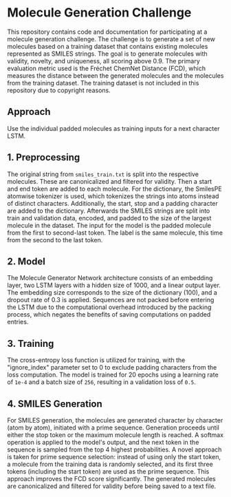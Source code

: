 # Molecule Generation Challenge

This repository contains code and documentation for participating at a molecule generation challenge. The challenge is to generate a set of new molecules based on a training dataset that contains existing molecules represented as SMILES strings. The goal is to generate molecules with validity, novelty, and uniqueness, all scoring above 0.9. The primary evaluation metric used is the Fréchet ChemNet Distance (FCD), which measures the distance between the generated molecules and the molecules from the training dataset.
The training dataset is not included in this repository due to copyright reasons.

## Approach
Use the individual padded molecules as training inputs for a next character LSTM.

## 1. Preprocessing

The original string from `smiles_train.txt` is split into the respective molecules. These are canonicalized and filtered for validity. Then a start and end token are added to each molecule. For the dictionary, the SmilesPE atomwise tokenizer is used, which tokenizes the strings into atoms instead of distinct characters. Additionally, the start, stop and a padding character are added to the dictionary. Afterwards the SMILES strings are split into train and validation
data, encoded, and padded to the size of the largest molecule in the dataset.
The input for the model is the padded molecule from the first to second-last token. The label is the same molecule, this time from the second to the last token.

## 2. Model

The Molecule Generator Network architecture consists of an embedding layer, two LSTM layers with a hidden size of 1000, and a linear output layer. The embedding size corresponds to the size of the dictionary (100), and a dropout rate of 0.3 is applied. Sequences are not packed before entering the LSTM due to the computational overhead introduced by the packing process, which negates the benefits of saving computations on padded entries.

## 3. Training

The cross-entropy loss function is utilized for training, with the "ignore_index" parameter set to 0 to exclude padding characters from the loss computation. The model is trained for 20 epochs using a learning rate of `1e-4` and a batch size of `256`, resulting in a validation loss of `0.5`.

## 4. SMILES Generation

For SMILES generation, the molecules are generated character by character (atom by atom), initiated with a prime sequence. Generation proceeds until either the stop token or the maximum molecule length is reached. A softmax operation is applied to the model's output, and the next token in the sequence is sampled from the top 4 highest probabilities. A novel approach is taken for prime sequence selection: instead of using only the start token, a molecule from the training data is randomly selected, and its first three tokens (including the start token) are used as the prime sequence. This approach improves the FCD score significantly. The generated molecules are canonicalized and filtered for validity before being saved to a text file.
